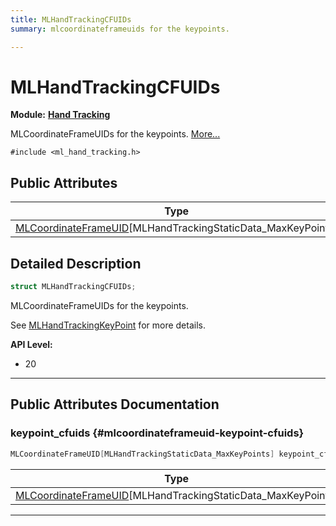 ```yaml
---
title: MLHandTrackingCFUIDs
summary: mlcoordinateframeuids for the keypoints. 

---
```


# MLHandTrackingCFUIDs

**Module:** **[Hand Tracking](/versioned_docs/version-22-Mar-2023/api-ref/api/Modules/group___hand_tracking/group___hand_tracking.md)**



MLCoordinateFrameUIDs for the keypoints.  [More...](#detailed-description)


`#include <ml_hand_tracking.h>`

## Public Attributes

| Type           | Name           |
| -------------- | -------------- |
| [MLCoordinateFrameUID](/versioned_docs/version-22-Mar-2023/api-ref/api/Modules/group___perception/struct_m_l_coordinate_frame_u_i_d.md)[MLHandTrackingStaticData_MaxKeyPoints] | **[keypoint_cfuids](/versioned_docs/version-22-Mar-2023/api-ref/api/Modules/group___hand_tracking/struct_m_l_hand_tracking_c_f_u_i_ds.md#mlcoordinateframeuid-keypoint-cfuids)**  |

## Detailed Description

```cpp
struct MLHandTrackingCFUIDs;
```

MLCoordinateFrameUIDs for the keypoints. 

See [MLHandTrackingKeyPoint](/versioned_docs/version-22-Mar-2023/api-ref/api/Modules/group___hand_tracking/group___hand_tracking.md#enum-mlhandtrackingkeypoint) for more details.




**API Level:**
  * 20 




-----------
## Public Attributes Documentation

### keypoint_cfuids {#mlcoordinateframeuid-keypoint-cfuids}

```cpp
MLCoordinateFrameUID[MLHandTrackingStaticData_MaxKeyPoints] keypoint_cfuids;
```



| Type | Description |
|--|--|
| [MLCoordinateFrameUID](/versioned_docs/version-22-Mar-2023/api-ref/api/Modules/group___perception/struct_m_l_coordinate_frame_u_i_d.md)[MLHandTrackingStaticData_MaxKeyPoints] | [MLHandTrackingStaticData_MaxKeyPoints] |






-----------



